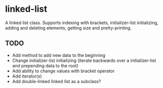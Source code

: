 # linked-list

A linked list class. Supports indexing with brackets, initializer-list initializing, adding and deleting elements, getting size and pretty-printing.

## TODO
- Add method to add new data to the beginning
- Change initializer-list initializing (iterate backwards over a initializer-list and prepending data to the root)
- Add ability to change values with bracket operator
- Add iterator(s)
- Add double-linked linked list as a subclass?